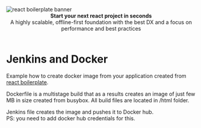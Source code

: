 <img src="https://raw.githubusercontent.com/react-boilerplate/react-boilerplate-brand/master/assets/banner-metal-optimized.jpg" alt="react boilerplate banner" align="center" />

<br />

<div align="center"><strong>Start your next react project in seconds</strong></div>
<div align="center">A highly scalable, offline-first foundation with the best DX and a focus on performance and best practices</div>

<br />

# Jenkins and Docker

Example how to create docker image from your application created from <a href="https://www.reactboilerplate.com/">  react boilerplate</a>. 

Dockerfile is a multistage build that as a results creates an image of just few MB in size created from busybox. All build files are located in /html folder.

Jenkins file creates the image and pushes it to Docker hub. <br />
PS: you need to add docker hub credentials for this.


